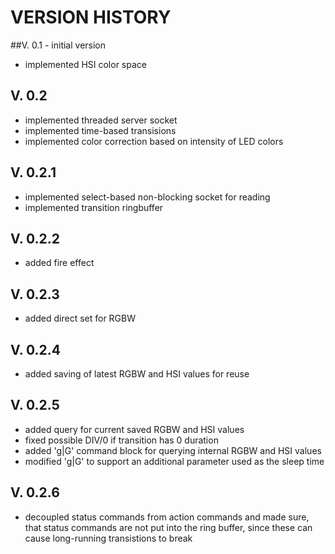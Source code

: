 # VERSION HISTORY

##V. 0.1 - initial version
- implemented HSI color space

## V. 0.2
- implemented threaded server socket
- implemented time-based transisions
- implemented color correction based on intensity of LED colors

## V. 0.2.1
- implemented select-based non-blocking socket for reading
- implemented transition ringbuffer

## V. 0.2.2
- added fire effect

## V. 0.2.3
- added direct set for RGBW

## V. 0.2.4
- added saving of latest RGBW and HSI values for reuse

## V. 0.2.5
- added query for current saved RGBW and HSI values
- fixed possible DIV/0 if transition has 0 duration
- added 'g|G' command block for querying internal RGBW and HSI values
- modified 'g|G' to support an additional parameter used as the sleep time

## V. 0.2.6
- decoupled status commands from action commands and made sure, that status commands are not put into the ring buffer, since these can cause long-running transistions to break